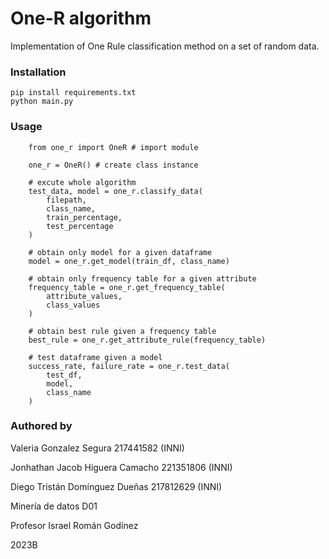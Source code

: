 # One-R algorithm

Implementation of One Rule classification method on a set of random data.

### Installation
```
pip install requirements.txt
python main.py
```

### Usage
```
    from one_r import OneR # import module

    one_r = OneR() # create class instance

    # excute whole algorithm
    test_data, model = one_r.classify_data(
        filepath, 
        class_name, 
        train_percentage, 
        test_percentage
    )

    # obtain only model for a given dataframe
    model = one_r.get_model(train_df, class_name)

    # obtain only frequency table for a given attribute
    frequency_table = one_r.get_frequency_table(
        attribute_values, 
        class_values
    )

    # obtain best rule given a frequency table
    best_rule = one_r.get_attribute_rule(frequency_table)

    # test dataframe given a model
    success_rate, failure_rate = one_r.test_data(
        test_df, 
        model, 
        class_name
    )
```
### Authored by
Valeria Gonzalez Segura 217441582 (INNI)

Jonhathan Jacob Higuera Camacho 221351806 (INNI)

Diego Tristán Domínguez Dueñas 217812629 (INNI)

Minería de datos D01

Profesor Israel Román Godínez

2023B
